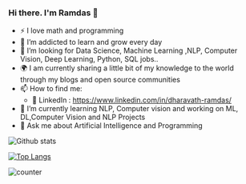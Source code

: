 ### Hi there. I'm Ramdas 👋
* ⚡ I love math and programming
* 🌱 I’m addicted to learn and grow every day
* 🤔 I’m looking for Data Science, Machine Learning ,NLP, Computer Vision, Deep Learning, Python, SQL jobs..
* 🌍 I am currently sharing a little bit of my knowledge to the world through my blogs and open source communities
* 📫 How to find me:
    * 🏢 LinkedIn : https://www.linkedin.com/in/dharavath-ramdas/
* 🔭 I’m currently learning NLP, Computer vision and working on ML, DL,Computer Vision and NLP Projects
* 💬 Ask me about Artificial Intelligence and Programming

![Github stats](https://github-readme-stats.vercel.app/api?username=dharavathramdas101)

[![Top Langs](https://github-readme-stats.vercel.app/api/top-langs/?username=dharavathramdas101)](https://github.com/dharavathramdas101?tab=repositories)


![counter](https://enhlkrw5lzpf9ip.m.pipedream.net)

